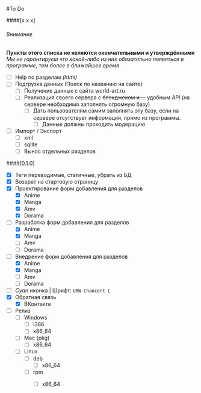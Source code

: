 #To Do

####[x.x.x]
###### Внимание
**Пункты этого списка не являются окончательными и утверждёнными**
*Мы не гарантируем что какой-либо из них обязательно появяться в программе, тем более в ближайшее время*
- [ ] Help по разделам *(html)*
- [ ] Подгрузка данных (Поиск по названию на сайте)
  - [ ] Получение данных с сайта world-art.ru
  - [ ] Реализация своего сервера с ~~блэкджеком и ...~~ удобным API (на сервере необходимо заполнять огромную базу)
     - [ ] Дать пользователям самим заполнять эту базу, если на сервере отсутствует информация, прямо из программы.
       - [ ] Данные должны проходить модерацию
- [ ] Импорт / Экспорт 
  - [ ] xml
  - [ ] sqlite
  - [ ] Вынос отдельных разделов

####[0.1.0]
- [x] Теги переводимые, статичные, убрать из БД
- [x] Возврат на стартовую страницу
- [x] Проектирование форм добавления для разделов
  - [x] Anime
  - [x] Manga
  - [x] Amv
  - [x] Dorama
- [ ] Разработка форм добавления для разделов
  - [x] Anime
  - [x] Manga
  - [ ] Amv
  - [ ] Dorama
- [ ] Внедрение форм добавления для разделов
  - [x] Anime
  - [x] Manga
  - [ ] Amv
  - [ ] Dorama
- [ ] *Cyan* иконка | Шрифт: `URW Chancert L`
- [x] Обратная связь
  - [x] ВКонтакте
- [ ] Релиз
  - [ ] Windows
    - [ ] i386
    - [ ] x86_64
  - [ ] Mac (pkg)
    - [ ] x86_64
  - [ ] Linux
    - [ ] deb
      - [ ] x86_64
    - [ ] rpm
      - [ ] x86_64

